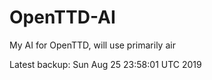 # OpenTTD-AI
My AI for OpenTTD, will use primarily air

Latest backup: Sun Aug 25 23:58:01 UTC 2019
